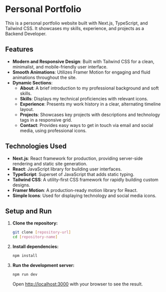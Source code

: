 # Personal Portfolio

This is a personal portfolio website built with Next.js, TypeScript, and Tailwind CSS. It showcases my skills, experience, and projects as a Backend Developer.

## Features

- **Modern and Responsive Design**: Built with Tailwind CSS for a clean, minimalist, and mobile-friendly user interface.
- **Smooth Animations**: Utilizes Framer Motion for engaging and fluid animations throughout the site.
- **Dynamic Sections**:
    - **About**: A brief introduction to my professional background and soft skills.
    - **Skills**: Displays my technical proficiencies with relevant icons.
    - **Experience**: Presents my work history in a clear, alternating timeline layout.
    - **Projects**: Showcases key projects with descriptions and technology tags in a responsive grid.
    - **Contact**: Provides easy ways to get in touch via email and social media, using professional icons.

## Technologies Used

- **Next.js**: React framework for production, providing server-side rendering and static site generation.
- **React**: JavaScript library for building user interfaces.
- **TypeScript**: Superset of JavaScript that adds static typing.
- **Tailwind CSS**: A utility-first CSS framework for rapidly building custom designs.
- **Framer Motion**: A production-ready motion library for React.
- **Simple Icons**: Used for displaying technology and social media icons.

## Setup and Run

1.  **Clone the repository:**
    ```bash
    git clone [repository-url]
    cd [repository-name]
    ```
2.  **Install dependencies:**
    ```bash
    npm install
    ```
3.  **Run the development server:**
    ```bash
    npm run dev
    ```
    Open [http://localhost:3000](http://localhost:3000) with your browser to see the result.